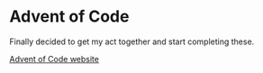 # Advent of Code
Finally decided to get my act together and start completing these.

<!--- advent_readme_stars table --->

[Advent of Code website](https://adventofcode.com/ "Advent of Code")
